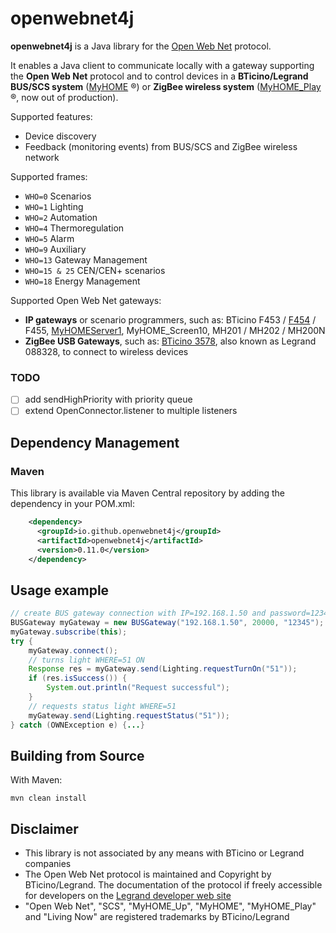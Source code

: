 # openwebnet4j

**openwebnet4j** is a Java library for the [Open Web Net](https://developer.legrand.com/documentation/open-web-net-for-myhome/) protocol.

It enables a Java client to communicate locally with a gateway supporting the **Open Web Net** protocol and to control devices in a **BTicino/Legrand BUS/SCS system** ([MyHOME](https://www.bticino.com/products-catalogue/myhome_up-simple-home-automation-system/) &reg;) or **ZigBee wireless system** ([MyHOME_Play](https://www.homesystems-legrandgroup.com/myhomeswupdate/MyHomePlay/BT-CASA_CONNESSA_LUCI_E_TAPPARELLE.pdf) &reg;, now out of production).

Supported features:

* Device discovery
* Feedback (monitoring events) from BUS/SCS and ZigBee wireless network

Supported frames:

* `WHO=0` Scenarios
* `WHO=1` Lighting
* `WHO=2` Automation
* `WHO=4` Thermoregulation
* `WHO=5`  Alarm 
* `WHO=9`  Auxiliary 
* `WHO=13` Gateway Management
* `WHO=15 & 25` CEN/CEN+ scenarios
* `WHO=18` Energy Management

Supported Open Web Net gateways:
- **IP gateways** or scenario programmers, such as: BTicino F453 / [F454](https://catalogue.bticino.com/product/smart-home-solutions/my-home---home-automation-system/integration-and-control/BTI-F454-EN) / F455, [MyHOMEServer1](https://catalogue.bticino.com/product/smart-home-solutions/my-home---home-automation-system/integration-and-control/BTI-MYHOMESERVER1-EN),  MyHOME_Screen10, MH201 / MH202 / MH200N
- **ZigBee USB Gateways**, such as: [BTicino 3578](https://catalogo.bticino.it/low_res/395950_501016_MQ00493_b_IT.pdf), also known as Legrand 088328, to connect to wireless devices

### TODO

- [ ] add sendHighPriority with priority queue
- [ ] extend OpenConnector.listener to multiple listeners

## Dependency Management

### Maven

This library is available via Maven Central repository by adding the dependency in your POM.xml:

```xml   
    <dependency>
      <groupId>io.github.openwebnet4j</groupId>
      <artifactId>openwebnet4j</artifactId>
      <version>0.11.0</version>
    </dependency>
```

## Usage example
```java
// create BUS gateway connection with IP=192.168.1.50 and password=12345
BUSGateway myGateway = new BUSGateway("192.168.1.50", 20000, "12345");
myGateway.subscribe(this);
try {
	myGateway.connect();
	// turns light WHERE=51 ON
	Response res = myGateway.send(Lighting.requestTurnOn("51"));
	if (res.isSuccess()) {
		System.out.println("Request successful");
	}
	// requests status light WHERE=51
	myGateway.send(Lighting.requestStatus("51"));
} catch (OWNException e) {...}
```

## Building from Source

With Maven:

```
mvn clean install
```

## Disclaimer
- This library is not associated by any means with BTicino or Legrand companies
- The Open Web Net protocol is maintained and Copyright by BTicino/Legrand. The documentation of the protocol if freely accessible for developers on the [Legrand developer web site](https://developer.legrand.com/local-interoperability/#PDF%20documentation)
- "Open Web Net", "SCS", "MyHOME_Up", "MyHOME", "MyHOME_Play" and "Living Now" are registered trademarks by BTicino/Legrand
